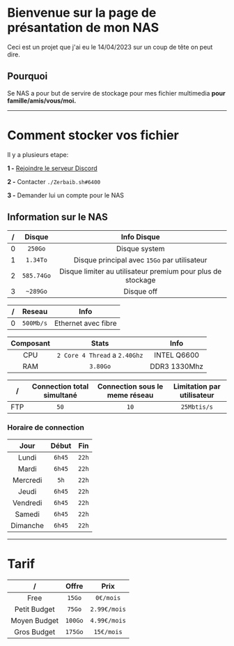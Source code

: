 # Bienvenue sur la page de présantation de mon NAS
Ceci est un projet que j'ai eu le 14/04/2023 sur un coup de tête on peut dire.

## Pourquoi
Se NAS a pour but de servire de stockage pour mes fichier multimedia **pour famille/amis/vous/moi.**

---
# Comment stocker vos fichier
Il y a plusieurs etape:

 **1 -** [Rejoindre le serveur Discord](https://discord.gg/ESzHqadj5J)
 
 **2 -** Contacter ``./Zerbaib.sh#6400``
 
 **3 -** Demander lui un compte pour le NAS

## Information sur le NAS
| / | Disque | Info Disque |
|:----------:|:-------------:|:------:|
| 0 | ``250Go`` | Disque system |
| 1 | ``1.34To`` | Disque principal avec ``15Go`` par utilisateur |
| 2 | ``585.74Go`` | Disque limiter au utilisateur premium pour plus de stockage |
| 3 | ``~289Go`` | Disque off |

| / | Reseau | Info |
|:----------:|:-------------:|:------:|
| 0 | ``500Mb/s`` | Ethernet avec fibre |

| Composant | Stats | Info |
|:----------:|:-------------:|:------:|
| CPU | ``2 Core 4 Thread`` a ``2.40Ghz`` | INTEL Q6600 |
| RAM | ``3.80Go`` | DDR3 1330Mhz |

| / | Connection total simultané | Connection sous le meme réseau | Limitation par utilisateur |
|:----------:|:-------------:|:-------------:|:------:|
| FTP | ``50`` | ``10`` | ``25Mbtis/s`` |

### Horaire de connection
| Jour | Début | Fin |
|:----------:|:-------------:|:------:|
| Lundi | ``6h45`` | ``22h`` |
| Mardi | ``6h45`` | ``22h`` |
| Mercredi | ``5h`` | ``22h`` |
| Jeudi | ``6h45`` | ``22h`` |
| Vendredi | ``6h45`` | ``22h`` |
| Samedi | ``6h45`` | ``22h`` |
| Dimanche | ``6h45`` | ``22h`` |

---
# Tarif
| / | Offre | Prix |
|:----------:|:-------------:|:------:|
| Free | ``15Go`` | ``0€/mois`` |
| Petit Budget | ``75Go`` | ``2.99€/mois`` |
| Moyen Budget | ``100Go`` | ``4.99€/mois`` |
| Gros Budget | ``175Go`` | ``15€/mois`` |
